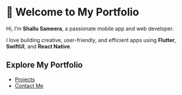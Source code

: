 # 👋 Welcome to My Portfolio

Hi, I’m **Shallu Sameera**, a passionate mobile app and web developer.

I love building creative, user-friendly, and efficient apps using **Flutter**, **SwiftUI**, and **React Native**.

##  Explore My Portfolio
- [Projects](./projects.md)
- [Contact Me](./contact.md)
